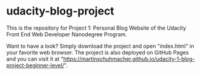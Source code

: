 # udacity-blog-project
This is the repository for Project 1: Personal Blog Website of the Udacity Front End Web Developer Nanodegree Program.

Want to have a look? Simply download the project and open "index.html" in your favorite web browser.
The project is also deployed on GitHub Pages and you can visit it at "https://martinschuhmacher.github.io/udacity-1-blog-project-beginner-level/".
